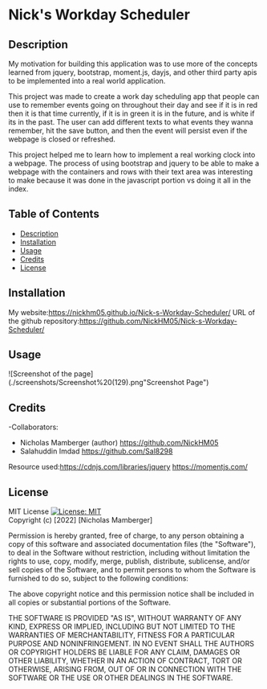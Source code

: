 # Nick's Workday Scheduler

## Description
My motivation for building this application was to use more of the concepts learned from jquery, bootstrap, moment.js, dayjs, and other third party apis to be implemented into a real world application.

This project was made to create a work day scheduling app that people can use to remember events going on throughout their day and see if it is in red then it is that time currently, if it is in green it is in the future, and is white if its in the past. The user can add different texts to what events they wanna remember, hit the save button, and then the event will persist even if the webpage is closed or refreshed. 

This project helped me to learn how to implement a real working clock into a webpage. The process of using bootstrap and jquery to be able to make a webpage with the containers and rows with their text area was interesting to make because it was done in the javascript portion vs doing it all in the index. 
## Table of Contents

- [Description](#description)
- [Installation](#installation)
- [Usage](#usage)
- [Credits](#credits)
- [License](#license)

## Installation

My website:https://nickhm05.github.io/Nick-s-Workday-Scheduler/
URL of the github repository:https://github.com/NickHM05/Nick-s-Workday-Scheduler/
## Usage
![Screenshot of the page](./screenshots/Screenshot%20(129).png"Screenshot Page")

## Credits

-Collaborators:
- Nicholas Mamberger (author) https://github.com/NickHM05
- Salahuddin Imdad https://github.com/Sal8298

Resource used:https://cdnjs.com/libraries/jquery
https://momentjs.com/
## License

MIT License
[![License: MIT](https://img.shields.io/badge/License-MIT-yellow.svg)](https://opensource.org/licenses/MIT)
<br>Copyright (c) [2022] [Nicholas Mamberger]

Permission is hereby granted, free of charge, to any person obtaining a copy
of this software and associated documentation files (the "Software"), to deal
in the Software without restriction, including without limitation the rights
to use, copy, modify, merge, publish, distribute, sublicense, and/or sell
copies of the Software, and to permit persons to whom the Software is
furnished to do so, subject to the following conditions:

The above copyright notice and this permission notice shall be included in all
copies or substantial portions of the Software.

THE SOFTWARE IS PROVIDED "AS IS", WITHOUT WARRANTY OF ANY KIND, EXPRESS OR
IMPLIED, INCLUDING BUT NOT LIMITED TO THE WARRANTIES OF MERCHANTABILITY,
FITNESS FOR A PARTICULAR PURPOSE AND NONINFRINGEMENT. IN NO EVENT SHALL THE
AUTHORS OR COPYRIGHT HOLDERS BE LIABLE FOR ANY CLAIM, DAMAGES OR OTHER
LIABILITY, WHETHER IN AN ACTION OF CONTRACT, TORT OR OTHERWISE, ARISING FROM,
OUT OF OR IN CONNECTION WITH THE SOFTWARE OR THE USE OR OTHER DEALINGS IN THE
SOFTWARE.
